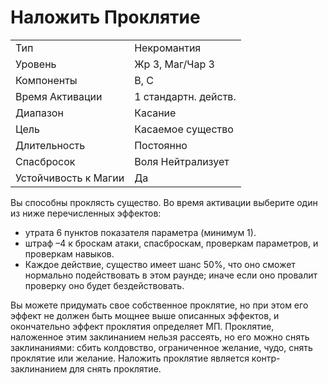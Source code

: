 
# Наложить Проклятие

|                      |                      |
| -------------------- | -------------------- |
| Тип                  | Некромантия          |
| Уровень              | Жр 3, Маг/Чар 3      |
| Компоненты           | В, С                 |
| Время Активации      | 1 стандартн. действ. |
| Диапазон             | Касание              | 
| Цель                 | Касаемое существо    |
| Длительность         | Постоянно            |
| Спасбросок           | Воля Нейтрализует    |
| Устойчивость к Магии | Да                   |

Вы способны проклясть существо. Во
время активации выберите один из ниже перечисленных эффектов:
- утрата 6 пунктов показателя параметра (минимум 1).
- штраф –4 к броскам атаки, спасброскам, проверкам параметров, и проверкам навыков.
- Каждое действие, существо имеет шанс 50%, что оно сможет нормально подействовать в этом раунде; иначе если оно провалит проверку оно будет бездействовать.

Вы можете придумать свое собственное проклятие, но при этом его эффект не должен быть мощнее выше описанных эффектов, и окончательно
эффект проклятия определяет МП. Проклятие, наложенное этим заклинанием нельзя рассеять, но его можно снять заклинаниями: сбить колдовство, ограниченное желание, чудо, снять проклятие или желание.
Наложить проклятие является контр-заклинанием для снять проклятие.